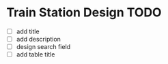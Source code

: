 # Train Station Design TODO
- [ ] add title
- [ ] add description
- [ ] design search field
- [ ] add table title
